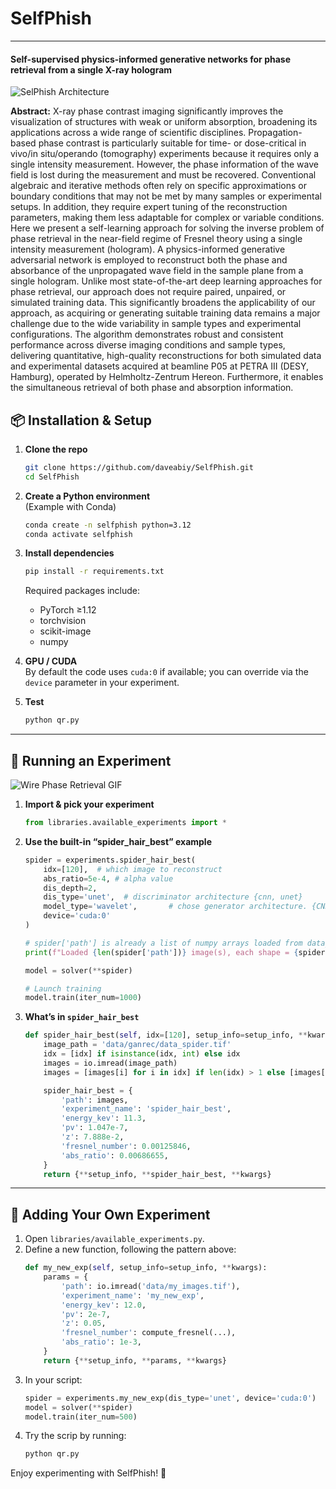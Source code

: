 # SelfPhish
--- 
#### Self-supervised physics-informed generative networks for phase retrieval from a single X-ray hologram
![SelPhish Architecture](data/images/selfphish.png)

**Abstract:** X-ray phase contrast imaging significantly improves the visualization of structures with weak or uniform absorption, broadening its applications across a wide range of scientific disciplines. Propagation-based phase contrast is particularly suitable for time- or dose-critical in vivo/in situ/operando (tomography) experiments because it requires only a single intensity measurement. However, the phase information of the wave field is lost during the measurement and must be recovered. Conventional algebraic and iterative methods often rely on specific approximations or boundary conditions that may not be met by many samples or experimental setups. In addition, they require expert tuning of the reconstruction parameters, making them less adaptable for complex or variable conditions. Here we present a self-learning approach for solving the inverse problem of phase retrieval in the near-field regime of Fresnel theory using a single intensity measurement (hologram). A physics-informed generative adversarial network is employed to reconstruct both the phase and absorbance of the unpropagated wave field in the sample plane from a single hologram. Unlike most state-of-the-art deep learning approaches for phase retrieval, our approach does not require paired, unpaired, or simulated training data. This significantly broadens the applicability of our approach, as acquiring or generating suitable training data remains a major challenge due to the wide variability in sample types and experimental configurations. The algorithm demonstrates robust and consistent performance across diverse imaging conditions and sample types, delivering quantitative, high-quality reconstructions for both simulated data and experimental datasets acquired at beamline P05 at PETRA III (DESY, Hamburg), operated by Helmholtz-Zentrum Hereon. Furthermore, it enables the simultaneous retrieval of both phase and absorption information.

## 📦 Installation & Setup

1. **Clone the repo**  
   ```bash
   git clone https://github.com/daveabiy/SelfPhish.git
   cd SelfPhish
   ```

2. **Create a Python environment**  
   (Example with Conda)  
   ```bash
   conda create -n selfphish python=3.12
   conda activate selfphish
   ```

3. **Install dependencies**  
   ```bash
   pip install -r requirements.txt
   ```
   Required packages include:
   - PyTorch ≥1.12  
   - torchvision  
   - scikit-image  
   - numpy  

4. **GPU / CUDA**  
   By default the code uses `cuda:0` if available; you can override via the `device` parameter in your experiment.

5. **Test**
   ```python
   python qr.py
   ```
---

## 🚀 Running an Experiment

![Wire Phase Retrieval GIF](data/wire/wire_learn.gif)

1. **Import & pick your experiment**  
   ```python
   from libraries.available_experiments import *
   ```

2. **Use the built-in “spider_hair_best” example**  
   ```python
   spider = experiments.spider_hair_best(
       idx=[120],  # which image to reconstruct
       abs_ratio=5e-4, # alpha value
       dis_depth=2,
       dis_type='unet',  # discriminator architecture {cnn, unet}
       model_type='wavelet',       # chose generator architecture. {CNN based Unet, Wavelet based Unet, FC}
       device='cuda:0'
   )

   # spider['path'] is already a list of numpy arrays loaded from data_spider.tif
   print(f"Loaded {len(spider['path'])} image(s), each shape = {spider['path'][0].shape}")

   model = solver(**spider)

   # Launch training
   model.train(iter_num=1000)
   ```

3. **What’s in `spider_hair_best`**  
   ```python
   def spider_hair_best(self, idx=[120], setup_info=setup_info, **kwargs):
       image_path = 'data/ganrec/data_spider.tif'
       idx = [idx] if isinstance(idx, int) else idx
       images = io.imread(image_path)
       images = [images[i] for i in idx] if len(idx) > 1 else [images[idx[0]]]

       spider_hair_best = {
           'path': images,
           'experiment_name': 'spider_hair_best',
           'energy_kev': 11.3,
           'pv': 1.047e-7,
           'z': 7.888e-2,
           'fresnel_number': 0.00125846,
           'abs_ratio': 0.00686655,
       }
       return {**setup_info, **spider_hair_best, **kwargs}
   ```

---

## 🔧 Adding Your Own Experiment

1. Open `libraries/available_experiments.py`.  
2. Define a new function, following the pattern above:
   ```python
   def my_new_exp(self, setup_info=setup_info, **kwargs):
       params = {
           'path': io.imread('data/my_images.tif'),
           'experiment_name': 'my_new_exp',
           'energy_kev': 12.0,
           'pv': 2e-7,
           'z': 0.05,
           'fresnel_number': compute_fresnel(...),
           'abs_ratio': 1e-3,
       }
       return {**setup_info, **params, **kwargs}
   ```
3. In your script:
   ```python
   spider = experiments.my_new_exp(dis_type='unet', device='cuda:0')
   model = solver(**spider)
   model.train(iter_num=500)

   ```
4. Try the scrip by running:
   ```python
   python qr.py
   ```

Enjoy experimenting with SelfPhish! 🚀